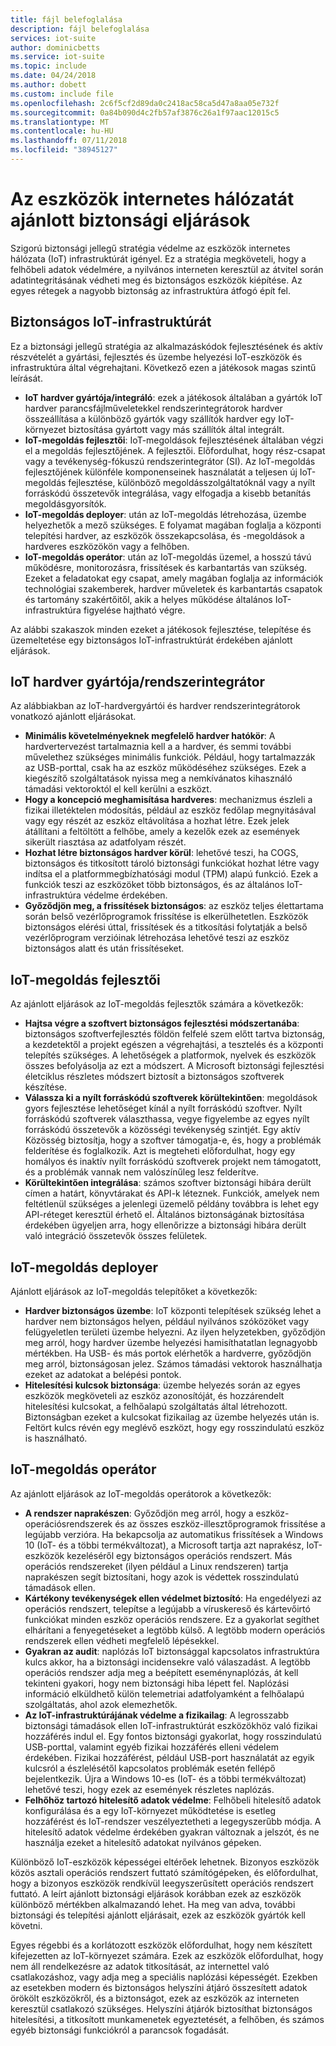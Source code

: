 ```yaml
---
title: fájl belefoglalása
description: fájl belefoglalása
services: iot-suite
author: dominicbetts
ms.service: iot-suite
ms.topic: include
ms.date: 04/24/2018
ms.author: dobett
ms.custom: include file
ms.openlocfilehash: 2c6f5cf2d89da0c2418ac58ca5d47a8aa05e732f
ms.sourcegitcommit: 0a84b090d4c2fb57af3876c26a1f97aac12015c5
ms.translationtype: MT
ms.contentlocale: hu-HU
ms.lasthandoff: 07/11/2018
ms.locfileid: "38945127"
---
```

# <a name="internet-of-things-security-best-practices"></a>Az eszközök internetes hálózatát ajánlott biztonsági eljárások

Szigorú biztonsági jellegű stratégia védelme az eszközök internetes hálózata (IoT) infrastruktúrát igényel. Ez a stratégia megköveteli, hogy a felhőbeli adatok védelmére, a nyilvános interneten keresztül az átvitel során adatintegritásának védheti meg és biztonságos eszközök kiépítése. Az egyes rétegek a nagyobb biztonság az infrastruktúra átfogó épít fel.

## <a name="secure-an-iot-infrastructure"></a>Biztonságos IoT-infrastruktúrát

Ez a biztonsági jellegű stratégia az alkalmazáskódok fejlesztésének és aktív részvételét a gyártási, fejlesztés és üzembe helyezési IoT-eszközök és infrastruktúra által végrehajtani. Következő ezen a játékosok magas szintű leírását.

* **IoT hardver gyártója/integráló**: ezek a játékosok általában a gyártók IoT hardver parancsfájlműveletekkel rendszerintegrátorok hardver összeállítása a különböző gyártók vagy szállítók hardver egy IoT-környezet biztosítása gyártott vagy más szállítók által integrált.
* **IoT-megoldás fejlesztői**: IoT-megoldások fejlesztésének általában végzi el a megoldás fejlesztőjének. A fejlesztői. Előfordulhat, hogy rész-csapat vagy a tevékenység-fókuszú rendszerintegrátor (SI). Az IoT-megoldás fejlesztőjének különféle komponenseinek használatát a teljesen új IoT-megoldás fejlesztése, különböző megoldásszolgáltatóknál vagy a nyílt forráskódú összetevők integrálása, vagy elfogadja a kisebb betanítás megoldásgyorsítók.
* **IoT-megoldás deployer**: után az IoT-megoldás létrehozása, üzembe helyezhetők a mező szükséges. E folyamat magában foglalja a központi telepítési hardver, az eszközök összekapcsolása, és -megoldások a hardveres eszközökön vagy a felhőben.
* **IoT-megoldás operátor**: után az IoT-megoldás üzemel, a hosszú távú működésre, monitorozásra, frissítések és karbantartás van szükség. Ezeket a feladatokat egy csapat, amely magában foglalja az információk technológiai szakemberek, hardver műveletek és karbantartás csapatok és tartomány szakértőitől, akik a helyes működése általános IoT-infrastruktúra figyelése hajtható végre.

Az alábbi szakaszok minden ezeket a játékosok fejlesztése, telepítése és üzemeltetése egy biztonságos IoT-infrastruktúrát érdekében ajánlott eljárások.

## <a name="iot-hardware-manufacturerintegrator"></a>IoT hardver gyártója/rendszerintegrátor

Az alábbiakban az IoT-hardvergyártói és hardver rendszerintegrátorok vonatkozó ajánlott eljárásokat.

* **Minimális követelményeknek megfelelő hardver hatókör**: A hardvertervezést tartalmaznia kell a a hardver, és semmi további művelethez szükséges minimális funkciók. Például, hogy tartalmazzák az USB-porttal, csak ha az eszköz működéséhez szükséges. Ezek a kiegészítő szolgáltatások nyissa meg a nemkívánatos kihasználó támadási vektoroktól el kell kerülni a eszközt.
* **Hogy a koncepció meghamisítása hardveres**: mechanizmus észleli a fizikai illetéktelen módosítás, például az eszköz fedőlap megnyitásával vagy egy részét az eszköz eltávolítása a hozhat létre. Ezek jelek átállítani a feltöltött a felhőbe, amely a kezelők ezek az események sikerült riasztása az adatfolyam részét.
* **Hozhat létre biztonságos hardver körül**: lehetővé teszi, ha COGS, biztonságos és titkosított tároló biztonsági funkciókat hozhat létre vagy indítsa el a platformmegbízhatósági modul (TPM) alapú funkció. Ezek a funkciók teszi az eszközöket több biztonságos, és az általános IoT-infrastruktúra védelme érdekében.
* **Győződjön meg, a frissítések biztonságos**: az eszköz teljes élettartama során belső vezérlőprogramok frissítése is elkerülhetetlen. Eszközök biztonságos elérési úttal, frissítések és a titkosítási folytatják a belső vezérlőprogram verzióinak létrehozása lehetővé teszi az eszköz biztonságos alatt és után frissítéseket.

## <a name="iot-solution-developer"></a>IoT-megoldás fejlesztői

Az ajánlott eljárások az IoT-megoldás fejlesztők számára a következők:

* **Hajtsa végre a szoftvert biztonságos fejlesztési módszertanába**: biztonságos szoftverfejlesztés földön felfelé szem előtt tartva biztonság, a kezdetektől a projekt egészen a végrehajtási, a tesztelés és a központi telepítés szükséges. A lehetőségek a platformok, nyelvek és eszközök összes befolyásolja az ezt a módszert. A Microsoft biztonsági fejlesztési életciklus részletes módszert biztosít a biztonságos szoftverek készítése.
* **Válassza ki a nyílt forráskódú szoftverek körültekintően**: megoldások gyors fejlesztése lehetőséget kínál a nyílt forráskódú szoftver. Nyílt forráskódú szoftverek választhassa, vegye figyelembe az egyes nyílt forráskódú összetevők a közösségi tevékenység szintjét. Egy aktív Közösség biztosítja, hogy a szoftver támogatja-e, és, hogy a problémák felderítése és foglalkozik. Azt is megteheti előfordulhat, hogy egy homályos és inaktív nyílt forráskódú szoftverek projekt nem támogatott, és a problémák vannak nem valószínűleg lesz felderítve.
* **Körültekintően integrálása**: számos szoftver biztonsági hibára derült címen a határt, könyvtárakat és API-k léteznek. Funkciók, amelyek nem feltétlenül szükséges a jelenlegi üzemelő példány továbbra is lehet egy API-réteget keresztül érhető el. Általános biztonságának biztosítása érdekében ügyeljen arra, hogy ellenőrizze a biztonsági hibára derült való integráció összetevők összes felületek.

## <a name="iot-solution-deployer"></a>IoT-megoldás deployer

Ajánlott eljárások az IoT-megoldás telepítőket a következők:

* **Hardver biztonságos üzembe**: IoT központi telepítések szükség lehet a hardver nem biztonságos helyen, például nyilvános szóközöket vagy felügyeletlen területi üzembe helyezni. Az ilyen helyzetekben, győződjön meg arról, hogy hardver üzembe helyezési hamisíthatatlan legnagyobb mértékben. Ha USB- és más portok elérhetők a hardverre, győződjön meg arról, biztonságosan jelez. Számos támadási vektorok használhatja ezeket az adatokat a belépési pontok.
* **Hitelesítési kulcsok biztonsága**: üzembe helyezés során az egyes eszközök megköveteli az eszköz azonosítóját, és hozzárendelt hitelesítési kulcsokat, a felhőalapú szolgáltatás által létrehozott. Biztonságban ezeket a kulcsokat fizikailag az üzembe helyezés után is. Feltört kulcs révén egy meglévő eszközt, hogy egy rosszindulatú eszköz is használható.

## <a name="iot-solution-operator"></a>IoT-megoldás operátor

Az ajánlott eljárások az IoT-megoldás operátorok a következők:

* **A rendszer naprakészen**: Győződjön meg arról, hogy a eszköz-operációsrendszerek és az összes eszköz-illesztőprogramok frissítése a legújabb verzióra. Ha bekapcsolja az automatikus frissítések a Windows 10 (IoT- és a többi termékváltozat), a Microsoft tartja azt naprakész, IoT-eszközök kezeléséről egy biztonságos operációs rendszert. Más operációs rendszereket (ilyen például a Linux rendszeren) tartja naprakészen segít biztosítani, hogy azok is védettek rosszindulatú támadások ellen.
* **Kártékony tevékenységek ellen védelmet biztosító**: Ha engedélyezi az operációs rendszert, telepítse a legújabb a víruskereső és kártevőirtó funkciókat minden eszköz operációs rendszere. Ez a gyakorlat segíthet elhárítani a fenyegetéseket a legtöbb külső. A legtöbb modern operációs rendszerek ellen védheti megfelelő lépésekkel.
* **Gyakran az audit**: naplózás IoT biztonsággal kapcsolatos infrastruktúra kulcs akkor, ha a biztonsági incidensekre való válaszadást. A legtöbb operációs rendszer adja meg a beépített eseménynaplózás, át kell tekinteni gyakori, hogy nem biztonsági hiba lépett fel. Naplózási információ elküldhető külön telemetriai adatfolyamként a felhőalapú szolgáltatás, ahol azok elemezhetők.
* **Az IoT-infrastruktúrájának védelme a fizikailag**: A legrosszabb biztonsági támadások ellen IoT-infrastruktúrát eszközökhöz való fizikai hozzáférés indul el. Egy fontos biztonsági gyakorlat, hogy rosszindulatú USB-porttal, valamint egyéb fizikai hozzáférés elleni védelem érdekében. Fizikai hozzáférést, például USB-port használatát az egyik kulcsról a észlelésétől kapcsolatos problémák esetén fellépő bejelentkezik. Újra a Windows 10-es (IoT- és a többi termékváltozat) lehetővé teszi, hogy ezek az események részletes naplózás.
* **Felhőhöz tartozó hitelesítő adatok védelme**: Felhőbeli hitelesítő adatok konfigurálása és a egy IoT-környezet működtetése is esetleg hozzáférést és IoT-rendszer veszélyeztetheti a legegyszerűbb módja. A hitelesítő adatok védelme érdekében gyakran változnak a jelszót, és ne használja ezeket a hitelesítő adatokat nyilvános gépeken.

Különböző IoT-eszközök képességei eltérőek lehetnek. Bizonyos eszközök közös asztali operációs rendszert futtató számítógépeken, és előfordulhat, hogy a bizonyos eszközök rendkívül leegyszerűsített operációs rendszert futtató. A leírt ajánlott biztonsági eljárások korábban ezek az eszközök különböző mértékben alkalmazandó lehet. Ha meg van adva, további biztonsági és telepítési ajánlott eljárásait, ezek az eszközök gyártók kell követni.

Egyes régebbi és a korlátozott eszközök előfordulhat, hogy nem készített kifejezetten az IoT-környezet számára. Ezek az eszközök előfordulhat, hogy nem áll rendelkezésre az adatok titkosítását, az internettel való csatlakozáshoz, vagy adja meg a speciális naplózási képességét. Ezekben az esetekben modern és biztonságos helyszíni átjáró összesített adatok örökölt eszközökről, és a biztonságot, ezek az eszközök az interneten keresztül csatlakozó szükséges. Helyszíni átjárók biztosíthat biztonságos hitelesítési, a titkosított munkamenetek egyeztetését, a felhőben, és számos egyéb biztonsági funkciókról a parancsok fogadását.